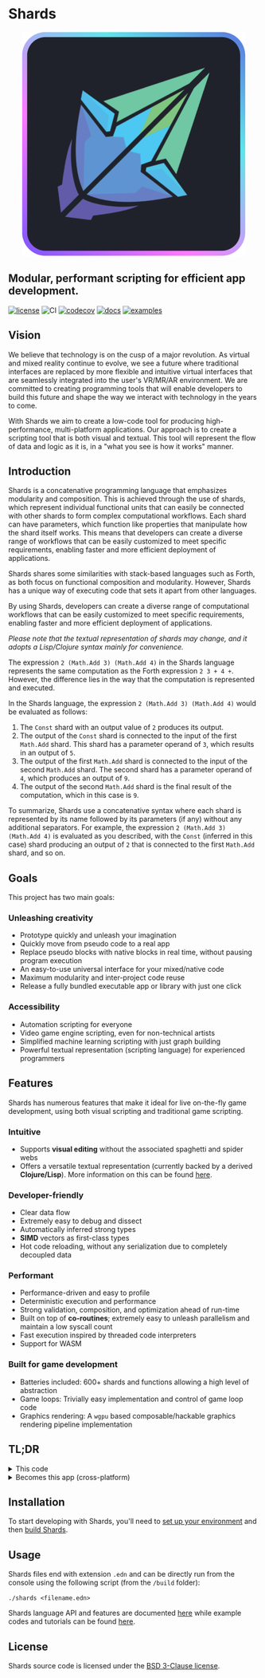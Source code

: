 # Shards

<p align="center">
  <img width="450" src="assets/ShardsLogo.png">
</p>

## Modular, performant scripting for efficient app development.

[![license](https://img.shields.io/github/license/fragcolor-xyz/shards)](./LICENSE)
![CI](https://github.com/fragcolor-xyz/shards/workflows/CI/badge.svg)
[![codecov](https://codecov.io/gh/fragcolor-xyz/shards/branch/devel/graph/badge.svg?token=4PMT2FQFDS)](https://codecov.io/gh/fragcolor-xyz/shards)
[![docs](https://img.shields.io/badge/docs-API-blueviolet)](https://docs.fragcolor.xyz/)
[![examples](https://img.shields.io/badge/learn-examples-blue)](https://learn.fragcolor.xyz/)

## Vision

We believe that technology is on the cusp of a major revolution. As virtual and mixed reality continue to evolve, we see a future where traditional interfaces are replaced by more flexible and intuitive virtual interfaces that are seamlessly integrated into the user's VR/MR/AR environment. We are committed to creating programming tools that will enable developers to build this future and shape the way we interact with technology in the years to come.

With Shards we aim to create a low-code tool for producing high-performance, multi-platform applications. Our approach is to create a scripting tool that is both visual and textual. This tool will represent the flow of data and logic as it is, in a "what you see is how it works" manner.

## Introduction

Shards is a concatenative programming language that emphasizes modularity and composition. This is achieved through the use of shards, which represent individual functional units that can easily be connected with other shards to form complex computational workflows. Each shard can have parameters, which function like properties that manipulate how the shard itself works. This means that developers can create a diverse range of workflows that can be easily customized to meet specific requirements, enabling faster and more efficient deployment of applications.

Shards shares some similarities with stack-based languages such as Forth, as both focus on functional composition and modularity. However, Shards has a unique way of executing code that sets it apart from other languages.

By using Shards, developers can create a diverse range of computational workflows that can be easily customized to meet specific requirements, enabling faster and more efficient deployment of applications.

*Please note that the textual representation of shards may change, and it adopts a Lisp/Clojure syntax mainly for convenience.*

The expression `2 (Math.Add 3) (Math.Add 4)` in the Shards language represents the same computation as the Forth expression `2 3 + 4 +`. However, the difference lies in the way that the computation is represented and executed.

In the Shards language, the expression `2 (Math.Add 3) (Math.Add 4)` would be evaluated as follows:

1. The `Const` shard with an output value of `2` produces its output.
2. The output of the `Const` shard is connected to the input of the first `Math.Add` shard. This shard has a parameter operand of `3`, which results in an output of `5`.
3. The output of the first `Math.Add` shard is connected to the input of the second `Math.Add` shard. The second shard has a parameter operand of `4`, which produces an output of `9`.
4. The output of the second `Math.Add` shard is the final result of the computation, which in this case is `9`.

To summarize, Shards use a concatenative syntax where each shard is represented by its name followed by its parameters (if any) without any additional separators. For example, the expression `2 (Math.Add 3) (Math.Add 4)` is evaluated as you described, with the `Const` (inferred in this case) shard producing an output of `2` that is connected to the first `Math.Add` shard, and so on.


## Goals

This project has two main goals:

### Unleashing creativity

- Prototype quickly and unleash your imagination
- Quickly move from pseudo code to a real app
- Replace pseudo blocks with native blocks in real time, without pausing program execution
- An easy-to-use universal interface for your mixed/native code
- Maximum modularity and inter-project code reuse
- Release a fully bundled executable app or library with just one click

### Accessibility

- Automation scripting for everyone
- Video game engine scripting, even for non-technical artists
- Simplified machine learning scripting with just graph building
- Powerful textual representation (scripting language) for experienced programmers

## Features

Shards has numerous features that make it ideal for live on-the-fly game development, using both visual scripting and traditional game scripting.

### Intuitive

- Supports **visual editing** without the associated spaghetti and spider webs
- Offers a versatile textual representation (currently backed by a derived **Clojure/Lisp**). More information on this can be found [here](https://docs.fragcolor.xyz/docs/shards/).

### Developer-friendly

- Clear data flow
- Extremely easy to debug and dissect
- Automatically inferred strong types
- **SIMD** vectors as first-class types
- Hot code reloading, without any serialization due to completely decoupled data

### Performant

- Performance-driven and easy to profile
- Deterministic execution and performance
- Strong validation, composition, and optimization ahead of run-time
- Built on top of **co-routines**; extremely easy to unleash parallelism and maintain a low syscall count
- Fast execution inspired by threaded code interpreters
- Support for WASM

### Built for game development

- Batteries included: 600+ shards and functions allowing a high level of abstraction
- Game loops: Trivially easy implementation and control of game loop code
- Graphics rendering: A `wgpu` based composable/hackable graphics rendering pipeline implementation

## TL;DR

<details><summary>This code</summary>

```clojure
(defwire action
  (Pause 2.0)
  (Msg "This happened 2 seconds later"))

(defmesh main)

(defloop main-loop
  (GFX.MainWindow
   :Title "My Window"
   :Width 400 :Height 200
   :Contents
   (->
    (Setup
     (GFX.DrawQueue) >= .ui-draw-queue
     (GFX.UIPass .ui-draw-queue) >> .render-steps)
    .ui-draw-queue (GFX.ClearQueue)

    (UI
     .ui-draw-queue
     (UI.Window
      :Title "My UI Window"
      :Contents
      (->
       "Hello world"   (UI.Label)
       "Hello world 2" (UI.Label)
       "Hello world 3" (UI.Label)
       (UI.Button
        "Push me!"
        (-> (Msg "Action!")
            (Detach action)))
       (UI.Checkbox "" .checked)
       .checked
       (When (Is true)
             (-> "Hello optional world" (UI.Label))))))

    (GFX.Render :Steps .render-steps))))

(schedule main main-loop)
(run main 0.02)
```
</details>

<details><summary>Becomes this app (cross-platform)</summary>

  ![](assets/simple1.PNG)

</details>

## Installation

To start developing with Shards, you'll need to [set up your environment](https://docs.fragcolor.xyz/contribute/getting-started/) and then [build Shards](https://docs.fragcolor.xyz/contribute/code/build-shards/).

## Usage

Shards files end with extension `.edn` and can be directly run from the console using the following script (from the `/build` folder):

```
./shards <filename.edn>
```

Shards language API and features are documented [here](https://docs.fragcolor.xyz/docs/) while example codes and tutorials can be found [here](https://learn.fragcolor.xyz/).

## License

Shards source code is licensed under the [BSD 3-Clause license](./LICENSE).

